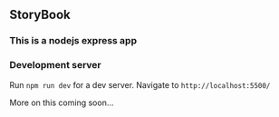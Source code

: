 ## StoryBook 

### This is a nodejs express app

### Development server

Run `npm run dev` for a dev server. Navigate to `http://localhost:5500/`

More on this coming soon...
